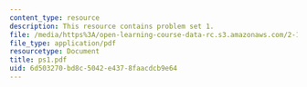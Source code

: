 ```yaml
---
content_type: resource
description: This resource contains problem set 1.
file: /media/https%3A/open-learning-course-data-rc.s3.amazonaws.com/2-171-analysis-and-design-of-digital-control-systems-fall-2006/6d503270bd8c5042e4378faacdcb9e64_ps1.pdf
file_type: application/pdf
resourcetype: Document
title: ps1.pdf
uid: 6d503270-bd8c-5042-e437-8faacdcb9e64
---
```

